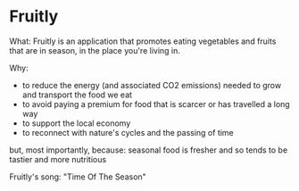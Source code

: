 Fruitly
=======

What: 
Fruitly is an application that promotes eating vegetables and fruits that are in season, in the place you're living in.

Why: 
* to reduce the energy (and associated CO2 emissions) needed to grow and transport the food we eat
* to avoid paying a premium for food that is scarcer or has travelled a long way
* to support the local economy
* to reconnect with nature's cycles and the passing of time

but, most importantly, because:
seasonal food is fresher and so tends to be tastier and more nutritious

Fruitly's song: "Time Of The Season"
